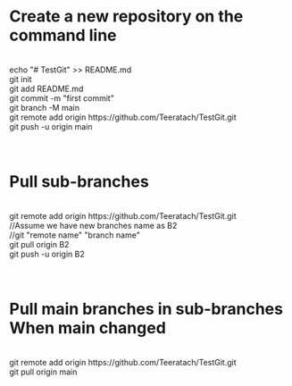 <h1>Create a new repository on the command line</h1><br>
echo "# TestGit" >> README.md<br>
git init<br>
git add README.md<br>
git commit -m "first commit"<br>
git branch -M main<br>
git remote add origin https://github.com/Teeratach/TestGit.git<br>
git push -u origin main<br>
<br>
<br>
<h1>Pull sub-branches</h1><br>
git remote add origin https://github.com/Teeratach/TestGit.git <br>
//Assume we have new branches name as B2 <br>
//git "remote name" "branch name"<br>
git pull origin B2<br>
git push -u origin B2<br>
<br>
<br>
<h1>Pull main branches in sub-branches When main changed</h1><br>
git remote add origin https://github.com/Teeratach/TestGit.git <br>
git pull origin main<br>
